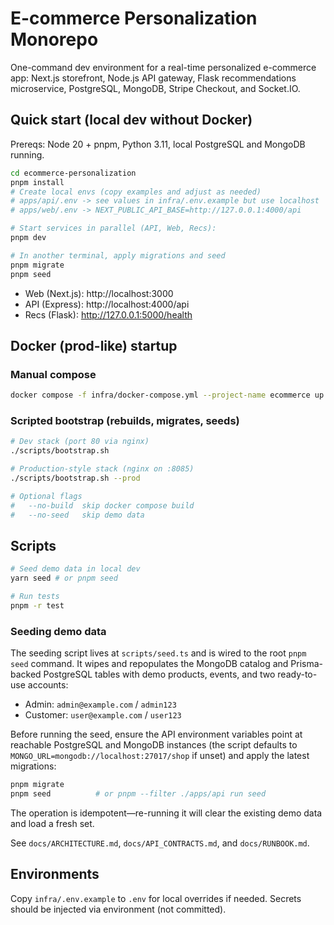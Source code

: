 # E-commerce Personalization Monorepo

One-command dev environment for a real-time personalized e-commerce app: Next.js storefront, Node.js API gateway, Flask recommendations microservice, PostgreSQL, MongoDB, Stripe Checkout, and Socket.IO.

## Quick start (local dev without Docker)

Prereqs: Node 20 + pnpm, Python 3.11, local PostgreSQL and MongoDB running.

```bash
cd ecommerce-personalization
pnpm install
# Create local envs (copy examples and adjust as needed)
# apps/api/.env -> see values in infra/.env.example but use localhost
# apps/web/.env -> NEXT_PUBLIC_API_BASE=http://127.0.0.1:4000/api

# Start services in parallel (API, Web, Recs):
pnpm dev

# In another terminal, apply migrations and seed
pnpm migrate
pnpm seed
```

- Web (Next.js): http://localhost:3000
- API (Express): http://localhost:4000/api
- Recs (Flask): http://127.0.0.1:5000/health

## Docker (prod-like) startup

### Manual compose

```bash
docker compose -f infra/docker-compose.yml --project-name ecommerce up --build
```

### Scripted bootstrap (rebuilds, migrates, seeds)

```bash
# Dev stack (port 80 via nginx)
./scripts/bootstrap.sh

# Production-style stack (nginx on :8085)
./scripts/bootstrap.sh --prod

# Optional flags
#   --no-build  skip docker compose build
#   --no-seed   skip demo data
```

## Scripts

```bash
# Seed demo data in local dev
yarn seed # or pnpm seed

# Run tests
pnpm -r test
```

### Seeding demo data

The seeding script lives at `scripts/seed.ts` and is wired to the root `pnpm seed` command. It wipes and repopulates the MongoDB
catalog and Prisma-backed PostgreSQL tables with demo products, events, and two ready-to-use accounts:

- Admin: `admin@example.com` / `admin123`
- Customer: `user@example.com` / `user123`

Before running the seed, ensure the API environment variables point at reachable PostgreSQL and MongoDB instances (the script
defaults to `MONGO_URL=mongodb://localhost:27017/shop` if unset) and apply the latest migrations:

```bash
pnpm migrate
pnpm seed          # or pnpm --filter ./apps/api run seed
```

The operation is idempotent—re-running it will clear the existing demo data and load a fresh set.

See `docs/ARCHITECTURE.md`, `docs/API_CONTRACTS.md`, and `docs/RUNBOOK.md`.

## Environments

Copy `infra/.env.example` to `.env` for local overrides if needed. Secrets should be injected via environment (not committed).
